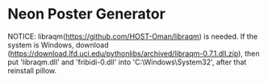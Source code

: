 # Neon Poster Generator

NOTICE:
libraqm(https://github.com/HOST-Oman/libraqm) is needed.
If the system is Windows, download (https://download.lfd.uci.edu/pythonlibs/archived/libraqm-0.7.1.dll.zip), then put 'libraqm.dll' and 'fribidi-0.dll' into 'C:\Windows\System32', after that reinstall pillow.


